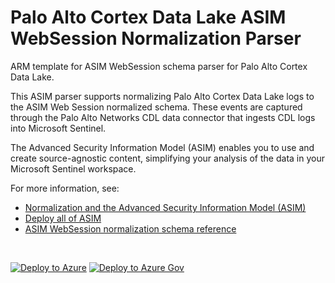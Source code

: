 # Palo Alto Cortex Data Lake ASIM WebSession Normalization Parser

ARM template for ASIM WebSession schema parser for Palo Alto Cortex Data Lake.

This ASIM parser supports normalizing Palo Alto Cortex Data Lake logs to the ASIM Web Session normalized schema. These events are captured through the Palo Alto Networks CDL data connector that ingests CDL logs into Microsoft Sentinel.


The Advanced Security Information Model (ASIM) enables you to use and create source-agnostic content, simplifying your analysis of the data in your Microsoft Sentinel workspace.

For more information, see:

- [Normalization and the Advanced Security Information Model (ASIM)](https://aka.ms/AboutASIM)
- [Deploy all of ASIM](https://aka.ms/DeployASIM)
- [ASIM WebSession normalization schema reference](https://aka.ms/ASimWebSessionDoc)

<br>

[![Deploy to Azure](https://aka.ms/deploytoazurebutton)](https://portal.azure.com/#create/Microsoft.Template/uri/https%3A%2F%2Fraw.githubusercontent.com%2FAzure%2FAzure-Sentinel%2Fmaster%2FParsers%2FASimWebSession%2FARM%2FvimWebSessionPaloAltoCortexDataLake%2FvimWebSessionPaloAltoCortexDataLake.json) [![Deploy to Azure Gov](https://aka.ms/deploytoazuregovbutton)](https://portal.azure.us/#create/Microsoft.Template/uri/https%3A%2F%2Fraw.githubusercontent.com%2FAzure%2FAzure-Sentinel%2Fmaster%2FParsers%2FASimWebSession%2FARM%2FvimWebSessionPaloAltoCortexDataLake%2FvimWebSessionPaloAltoCortexDataLake.json)
